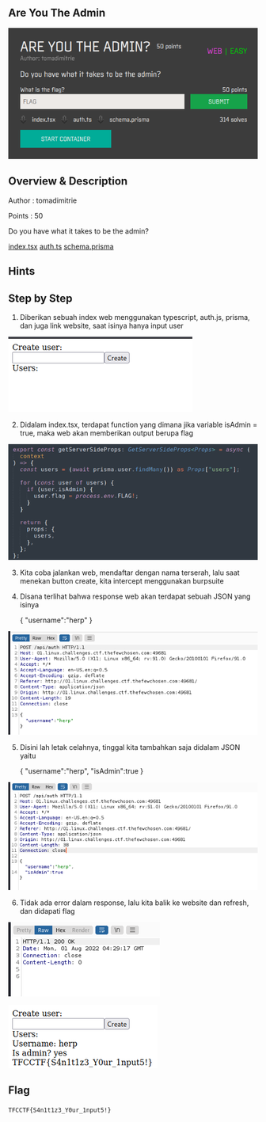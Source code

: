 ## Are You The Admin

![Challenge Picture](./attachments/areyoutheadmin.png)

## Overview & Description

Author : tomadimitrie

Points : 50

Do you have what it takes to be the admin?

[index.tsx](https://ctf.thefewchosen.com/attachments/d4266d69-cac4-48fd-8d37-24a58cd0fb94.tsx)
[auth.ts](https://ctf.thefewchosen.com/attachments/69d1d9a4-04bb-4a49-800c-f506adcb1686.ts)
[schema.prisma](https://ctf.thefewchosen.com/attachments/71b580a8-e9a4-4745-b65e-0d02835e7270.prisma)


## Hints


## Step by Step

1. Diberikan sebuah index web menggunakan typescript, auth.js, prisma, dan juga link website, saat isinya hanya input user

![web](./attachments/web.png)

2. Didalam index.tsx, terdapat function yang dimana jika variable isAdmin = true, maka web akan memberikan output berupa flag

![isadmin](./attachments/isadmin.png)

3. Kita coba jalankan web, mendaftar dengan nama terserah, lalu saat menekan button create, kita intercept menggunakan burpsuite

4. Disana terlihat bahwa response web akan terdapat sebuah JSON yang isinya

    {
        "username":"herp"
    }

![burp](./attachments/burp.png)

5. Disini lah letak celahnya, tinggal kita tambahkan saja didalam JSON yaitu

    {
        "username":"herp",
        "isAdmin":true
    }


![admintrue](./attachments/admintrue.png)

6. Tidak ada error dalam response, lalu kita balik ke website dan refresh, dan didapati flag

![response](./attachments/response.png)

![flag](./attachments/flag.png)


## Flag

`TFCCTF{S4n1t1z3_Y0ur_1nput5!}`